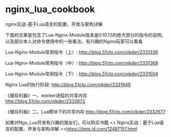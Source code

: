 # nginx_lua_cookbook
nginx实战-基于Lua语言的配置，开发与架构详解

下面的文章是包含了Lua-Nginx-Module版本是0.10.13的绝大部分的指令的说明，以及部分本人对命令使用中的一些看法，有兴趣的Nginx玩家可以看看

Lua-Nginx-Module常用指令（上）:
http://blog.51cto.com/xikder/2331336

Lua-Nginx-Module常用指令（中）:
http://blog.51cto.com/xikder/2331368

Lua-Nginx-Module常用指令（下）:
http://blog.51cto.com/xikder/2331504

Nginx Lua的执行阶段:
http://blog.51cto.com/xikder/2331649

《缓存利器》一、worker进程的共享内存
http://blog.51cto.com/xikder/2332672

《缓存利器》二、Lua模块下的共享内存
http://blog.51cto.com/xikder/2332677


如果对Ngx_Lua开发有兴趣的朋友们，可以购买书籍 << Nginx实战：基于Lua语言的配置、开发与架构详解 >>https://item.jd.com/12487157.html

